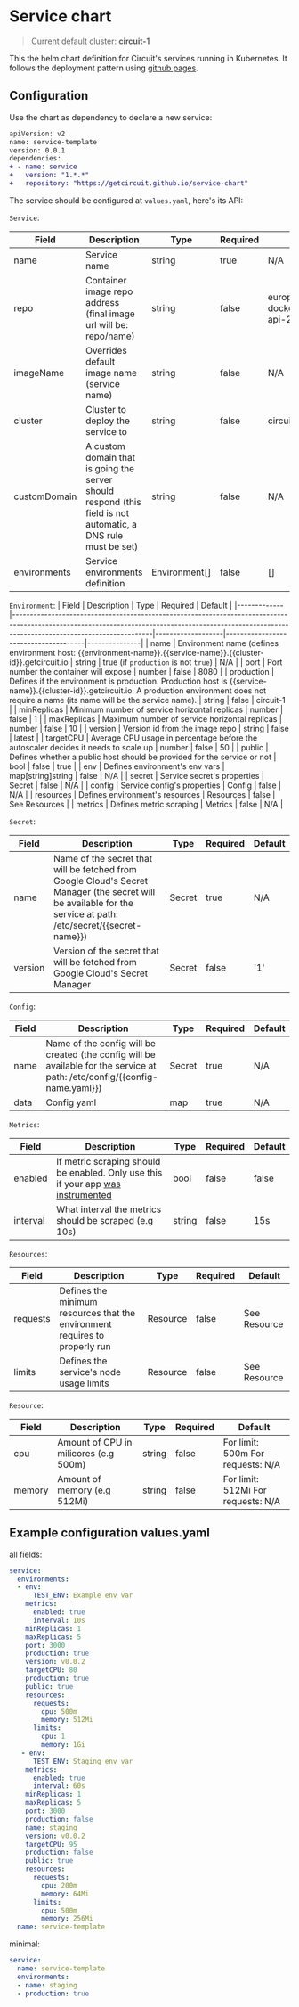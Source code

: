 # Service chart
> Current default cluster: **circuit-1**

This the helm chart definition for Circuit's services running in Kubernetes. It follows the deployment pattern using [github pages](https://helm.sh/docs/howto/chart_releaser_action/).

## Configuration

Use the chart as dependency to declare a new service: 

```diff
apiVersion: v2
name: service-template
version: 0.0.1
dependencies:
+ - name: service
+   version: "1.*.*"
+   repository: "https://getcircuit.github.io/service-chart"
```

The service should be configured at `values.yaml`, here's its API:

`Service`:

| Field        | Description                                                                                                   | Type          | Required | Default                                                   |
|--------------|---------------------------------------------------------------------------------------------------------------|---------------|----------|-----------------------------------------------------------|
| name         | Service name                                                                                                  | string        | true     | N/A                                                       |
| repo         | Container image repo address (final image url will be: repo/name)                                             | string        | false    | europe-west2-docker.pkg.dev/circuit-api-284012/getcircuit |
| imageName    | Overrides default image name (service name)                                                                   | string        | false    | N/A                                                       |
| cluster      | Cluster to deploy the service to                                                                              | string        | false    | circuit-1                                                 |
| customDomain | A custom domain that is going the server should respond (this field is not automatic, a DNS rule must be set) | string        | false    | N/A                                                       |
| environments | Service environments definition                                                                               | Environment[] | false    | []                                                        |

`Environment`:
| Field       | Description                                                                                                                                                                                       | Type              | Required                             | Default       |
|-------------|---------------------------------------------------------------------------------------------------------------------------------------------------------------------------------------------------|-------------------|--------------------------------------|---------------|
| name        | Environment name (defines environment host: {{environment-name}}.{{service-name}}.{{cluster-id}}.getcircuit.io                                                                                    | string            | true (if `production` is not `true`) | N/A           |
| port        | Port number the container will expose                                                                                                                                                             | number            | false                                | 8080          |
| production  | Defines if the environment is production. Production host is {{service-name}}.{{cluster-id}}.getcircuit.io. A production environment does not require a name (its name will be the service name). | string            | false                                | circuit-1     |
| minReplicas | Minimum number of service horizontal replicas                                                                                                                                                     | number            | false                                | 1             |
| maxReplicas | Maximum number of service horizontal replicas                                                                                                                                                     | number            | false                                | 10            |
| version     | Version id from the image repo                                                                                                                                                                    | string            | false                                | latest        |
| targetCPU   | Average CPU usage in percentage before the autoscaler decides it needs to scale up                                                                                                                | number            | false                                | 50            |
| public      | Defines whether a public host should be provided for the service or not                                                                                                                           | bool              | false                                | true          |
| env         | Defines environment's env vars                                                                                                                                                                    | map[string]string | false                                | N/A           |
| secret      | Service secret's properties                                                                                                                                                                       | Secret            | false                                | N/A           |
| config      | Service config's properties                                                                                                                                                                       | Config            | false                                | N/A           |
| resources   | Defines environment's resources                                                                                                                                                                   | Resources         | false                                | See Resources |
| metrics     | Defines metric scraping                                                                                                                                                                           | Metrics           | false                                | N/A           |

`Secret`: 

| Field   | Description                                                                                                                                                    | Type   | Required | Default |
|---------|----------------------------------------------------------------------------------------------------------------------------------------------------------------|--------|----------|---------|
| name    | Name of the secret that will be fetched from Google Cloud's Secret Manager (the secret will be available for the service at path: /etc/secret/{{secret-name}}) | Secret | true     | N/A     |
| version | Version of the secret that will be fetched from Google Cloud's Secret Manager                                                                                  | Secret | false    | '1'     |

`Config`: 

| Field | Description                                                                                                                 | Type   | Required | Default |
|-------|-----------------------------------------------------------------------------------------------------------------------------|--------|----------|---------|
| name  | Name of the config will be created (the config will be available for the service at path: /etc/config/{{config-name.yaml}}) | Secret | true     | N/A     |
| data  | Config yaml                                                                                                                 | map    | true     | N/A     |

`Metrics`:

| Field    | Description                                                                                                                              | Type   | Required | Default |
|----------|------------------------------------------------------------------------------------------------------------------------------------------|--------|----------|---------|
| enabled  | If metric scraping should be enabled. Only use this if your app [was instrumented](https://prometheus.io/docs/instrumenting/clientlibs/) | bool   | false    | false   |
| interval | What interval the metrics should be scraped (e.g 10s)                                                                                    | string | false    | 15s     |



`Resources`:

| Field    | Description                                                                 | Type     | Required | Default      |
|----------|-----------------------------------------------------------------------------|----------|----------|--------------|
| requests | Defines the minimum resources that the environment requires to properly run | Resource | false    | See Resource |
| limits   | Defines the service's node usage limits                                     | Resource | false    | See Resource |

`Resource`:

| Field  | Description                           | Type   | Required | Default                            |
|--------|---------------------------------------|--------|----------|------------------------------------|
| cpu    | Amount of CPU in milicores (e.g 500m) | string | false    | For limit: 500m For requests: N/A  |
| memory | Amount of memory (e.g 512Mi)          | string | false    | For limit: 512Mi For requests: N/A |

## Example configuration values.yaml

all fields: 
```yaml
service:
  environments:
  - env:
      TEST_ENV: Example env var
    metrics:
      enabled: true
      interval: 10s
    minReplicas: 1
    maxReplicas: 5
    port: 3000
    production: true
    version: v0.0.2
    targetCPU: 80
    production: true
    public: true
    resources:
      requests:
        cpu: 500m
        memory: 512Mi
      limits: 
        cpu: 1
        memory: 1Gi
   - env:
      TEST_ENV: Staging env var
    metrics:
      enabled: true
      interval: 60s
    minReplicas: 1
    maxReplicas: 5
    port: 3000
    production: false
    name: staging
    version: v0.0.2
    targetCPU: 95
    production: false
    public: true
    resources:
      requests:
        cpu: 200m
        memory: 64Mi
      limits: 
        cpu: 500m
        memory: 256Mi
  name: service-template
```

minimal:
```yaml
service:
  name: service-template
  environments:
  - name: staging
  - production: true
```
